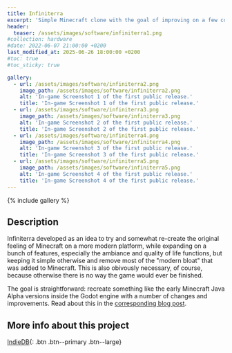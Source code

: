 ```yaml
---
title: Infiniterra
excerpt: 'Simple Minecraft clone with the goal of improving on a few core concepts.'
header:
  teaser: /assets/images/software/infiniterra1.png
#collection: hardware
#date: 2022-06-07 21:00:00 +0200
last_modified_at: 2025-06-26 18:00:00 +0200
#toc: true
#toc_sticky: true

gallery:
  - url: /assets/images/software/infiniterra2.png
    image_path: /assets/images/software/infiniterra2.png
    alt: 'In-game Screenshot 1 of the first public release.'
    title: 'In-game Screenshot 1 of the first public release.'
  - url: /assets/images/software/infiniterra3.png
    image_path: /assets/images/software/infiniterra3.png
    alt: 'In-game Screenshot 2 of the first public release.'
    title: 'In-game Screenshot 2 of the first public release.'
  - url: /assets/images/software/infiniterra4.png
    image_path: /assets/images/software/infiniterra4.png
    alt: 'In-game Screenshot 3 of the first public release.'
    title: 'In-game Screenshot 3 of the first public release.'
  - url: /assets/images/software/infiniterra5.png
    image_path: /assets/images/software/infiniterra5.png
    alt: 'In-game Screenshot 4 of the first public release.'
    title: 'In-game Screenshot 4 of the first public release.'
---
```


{% include gallery %}

## Description

Infiniterra developed as an idea to try and somewhat re-create the original feeling of Minecraft on a more modern platform, while expanding on a bunch of features, especially the ambiance and quality of life functions, but keeping it simple otherwise and remove most of the "modern bloat" that was added to Minecraft. This is also obivously necessary, of course, because otherwise there is no way the game would ever be finished.

The goal is straightforward: recreate something like the early Minecraft Java Alpha versions inside the Godot engine with a number of changes and improvements. Read about this in the [corresponding blog post](/2025/06/26/infiniterra).

## More info about this project

[<i class="fas fa-link"></i> IndieDB](https://www.indiedb.com/games/infiniterra){: .btn .btn--primary .btn--large}
